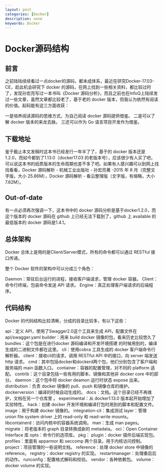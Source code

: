 ```yaml
---
layout: post
categories: [Docker]
description: none
keywords: Docker
---
```

# Docker源码结构

## 前言
之前陆陆续续看过一点docker的源码，都未成体系，最近在研究Docker-17.03-CE，趁此机会研究下 docker 的源码，在网上找到一些相关资料，都比较过时了，发现孙宏亮写过一本书叫《Docker 源码分析》，而且之前也在InfoQ上陆续发过一些文章，虽然文章都比较老了，基于老的 docker 版本，但我认为依然有阅读的价值。起码能有这三方面收获：

一是培养阅读源码的思维方式，为自己阅读 docker 源码提供借鉴。
二是可以了解 docker 版本的来龙去脉。
三还可以作为 Go 语言项目开发作为借鉴。

## 下载地址
鉴于截止本文发稿时这本书已经发行一年半了了，基于的 docker 版本还是1.2.0，而如今都到了1.13.0（docker17.03 的老版本号），应该很少有人买了吧，可以说这本书的纸质版本的生命周期也差不多了吧。如果有人感兴趣可以到网上找找看看，Docker 源码解析 - 机械工业出版社 - 孙宏亮著 -2015 年 8 月（完整文字版，大小 25.86M），Docker 源码解析 - 看云整理版（文字版，有缩略，大小 7.62M）。

## Out-of-date
有一点必须再次强调一下，这本书中的 docker 源码分析是基于docker1.2.0，而这个版本的 docker 源码在 github 上已经无法下载到了，github 上 available 的最低版本的 docker 源码是1.4.1。

## 总体架构
Docker 总体上是用的是Client/Server模式，所有的命令都可以通过 RESTful 接口传递。

整个 Docker 软件的架构中可以分成三个角色：

Daemon：常驻后台运行的进程，接收客户端请求，管理 docker 容器。
Client：命令行终端，包装命令发送 API 请求。
Engine：真正处理客户端请求的后端程序。

## 代码结构
Docker 的代码结构比较清晰，分成的目录比较多，有以下这些：

api：定义 API，使用了Swagger2.0这个工具来生成 API，配置文件在api/swagger.yaml
builder：用来 build docker 镜像的包，看来历史比较悠久了
bundles：这个包是在进行docker 源码编译和开发环境搭建 的时候用到的，编译生成的二进制文件都在这里。
cli：使用cobra 工具生成的 docker 客户端命令行解析器。
client：接收cli的请求，调用 RESTful API 中的接口，向 server 端发送 http 请求。
cmd：其中包括docker和dockerd两个包，他们分别包含了客户端和服务端的 main 函数入口。
container：容器的配置管理，对不同的 platform 适配。
contrib：这个目录包括一些有用的脚本、镜像和其他非 docker core 中的部分。
daemon：这个包中将 docker deamon 运行时状态 expose 出来。
distribution：负责 docker 镜像的 pull、push 和镜像仓库的维护。
dockerversion：编译的时候自动生成的。
docs：文档。这个目录已经不再维护，文档在另一个仓库里 。
experimental：从 docker1.13.0 版本起开始增加了实验特性。
hack：创建 docker 开发环境和编译打包时用到的脚本和配置文件。
image：用于构建 docker 镜像的。
integration-cli：集成测试
layer：管理 union file system driver 上的 read-only 和 read-write mounts。
libcontainerd：访问内核中的容器系统调用。
man：生成 man pages。
migrate：将老版本的 graph 目录转换成新的 metadata。
oci：Open Container Interface 库
opts：命令行的选项库。
pkg：
plugin：docker 插件后端实现包。
profiles：里面有 apparmor 和 seccomp 两个目录。用于内核访问控制。
project：项目管理的一些说明文档。
reference：处理 docker store 中镜像的 reference。
registry：docker registry 的实现。
restartmanager：处理重启后的动作。
runconfig：配置格式解码和校验。
vendor：各种依赖包。
volume：docker volume 的实现。